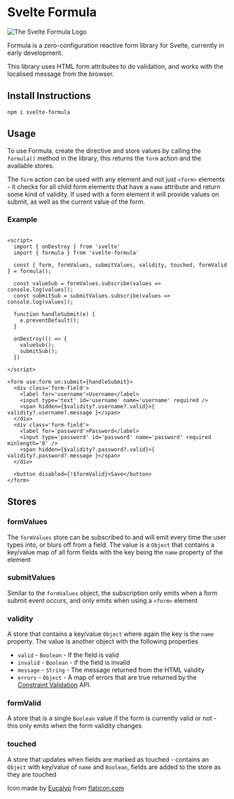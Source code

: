 # Svelte Formula

![The Svelte Formula Logo](https://raw.githubusercontent.com/tanepiper/svelte-plugins/main/packages/svelte/formula/logo.png)

Formula is a zero-configuration reactive form library for Svelte, currently in early development.

This library uses HTML form attributes to do validation, and works with the localised message from the browser.

## Install Instructions

`npm i svelte-formula`

## Usage

To use Formula, create the directive and store values by calling the `formula()` method in the library, this returns
the `form` action and the available stores.

The `form` action can be used with any element and not just `<form>` elements - it checks for all child form elements
that have a `name` attribute and return some kind of validity. If used with a form element it will provide values on
submit, as well as the current value of the form.

### Example

```sveltehtml

<script>
  import { onDestroy } from 'svelte'
  import { formula } from 'svelte-formula'

  const { form, formValues, submitValues, validity, touched, formValid } = formula();

  const valueSub = formValues.subscribe(values => console.log(values));
  const submitSub = submitValues.subscribe(values => console.log(values));

  function handleSubmit(e) {
    e.preventDefault();
  }

  onDestroy(() => {
    valueSub();
    submitSub();
  })

</script>

<form use:form on:submit={handleSubmit}>
  <div class='form-field'>
    <label for='username'>Username</label>
    <input type='text' id='username' name='username' required />
    <span hidden={$validity?.username?.valid}>{ validity?.username?.message }</span>
  </div>
  <div class='form-field'>
    <label for='password'>Password</label>
    <input type='password' id='password' name='password' required minlength='8' />
    <span hidden={$validity?.password?.valid}>{ validity?.password?.message }</span>
  </div>

  <button disabled={!$formValid}>Save</button>
</form>
```

## Stores

### formValues

The `formValues` store can be subscribed to and will emit every time the user types into, or blurs off from a field. The
value is a `Object` that contains a key/value map of all form fields with the key being the `name` property of the
element

### submitValues

Similar to the `formValues` object, the subscription only emits when a form submit event occurs, and only emits when
using a `<form>` element

### validity

A store that contains a key/value `Object` where again the key is the `name` property. The value is another object with
the following properties

* `valid` - `Boolean` - If the field is valid
* `invalid` - `Boolean` - if the field is invalid
* `message` - `String` - The message returned from the HTML validity
* `errors` - `Object` - A map of errors that are true returned by
  the [Constraint Validation](https://developer.mozilla.org/en-US/docs/Learn/Forms/Form_validation#the_constraint_validation_api)
  API.

### formValid

A store that is a single `Boolean` value if the form is currently valid or not - this only emits when the form validity
changes

### touched

A store that updates when fields are marked as touched - contains an `Object` with key/value of `name` and `Boolean`,
fields are added to the store as they are touched

Icon made by [Eucalyp](https://creativemarket.com/eucalyp) from [flaticon.com](https://www.flaticon.com)
